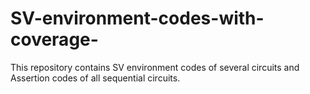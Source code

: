 # SV-environment-codes-with-coverage-
This repository contains SV environment codes of several circuits and Assertion codes of all sequential circuits. 
